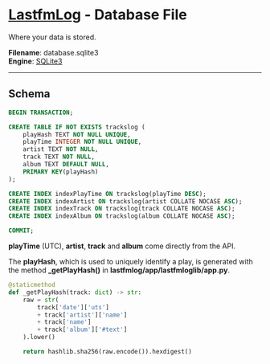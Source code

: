 # [LastfmLog](../README.md) - Database File

Where your data is stored.

**Filename**: database.sqlite3  
**Engine**: [SQLite3](https://sqlite.org)


---


## Schema

```sql
BEGIN TRANSACTION;

CREATE TABLE IF NOT EXISTS trackslog (
    playHash TEXT NOT NULL UNIQUE,
    playTime INTEGER NOT NULL UNIQUE,
    artist TEXT NOT NULL,
    track TEXT NOT NULL,
    album TEXT DEFAULT NULL,
    PRIMARY KEY(playHash)
);

CREATE INDEX indexPlayTime ON trackslog(playTime DESC);
CREATE INDEX indexArtist ON trackslog(artist COLLATE NOCASE ASC);
CREATE INDEX indexTrack ON trackslog(track COLLATE NOCASE ASC);
CREATE INDEX indexAlbum ON trackslog(album COLLATE NOCASE ASC);

COMMIT;
```

**playTime** (UTC), **artist**, **track** and **album** come directly from the API.

The **playHash**, which is used to uniquely identify a play, is generated with the method **_getPlayHash()** in **lastfmlog/app/lastfmloglib/app.py**.

```python
@staticmethod
def _getPlayHash(track: dict) -> str:
    raw = str(
        track['date']['uts']
        + track['artist']['name']
        + track['name']
        + track['album']['#text']
    ).lower()

    return hashlib.sha256(raw.encode()).hexdigest()
```
